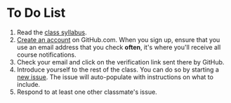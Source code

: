 # To Do List

1. Read the [class syllabus](/docs/syllabus.md).
1. [Create an account](https://github.com/join) on GitHub.com. When you sign up, ensure that you use an email address that you check **often**, it's where you'll receive all course notifications.
1. Check your email and click on the verification link sent there by GitHub.
1. Introduce yourself to the rest of the class. You can do so by starting a [new issue](https://github.com/cop1000/cop1000/issues/new). The issue will auto-populate with instructions on what to include.
1. Respond to at least one other classmate's issue.
